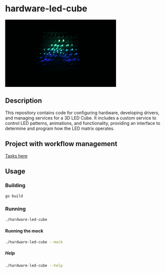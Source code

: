 # hardware-led-cube

![3DLEDCUBE_animation](https://github.com/Solvro/hardware-led-cube/blob/additional-assets/Aura-Cube.gif)

## Description

This repository contains code for configuring hardware, developing drivers, and managing services for a 3D LED Cube. It includes a custom service to control LED patterns, animations, and functionality, providing an interface to determine and program how the LED matrix operates.

## Project with workflow management

[Tasks here](https://github.com/orgs/Solvro/projects/28)

## Usage

### Building

```bash
go build
```

### Running

```bash
./hardware-led-cube
```

#### Running the mock

```bash
./hardware-led-cube --mock
```

##### Help

```bash
./hardware-led-cube --help
```
